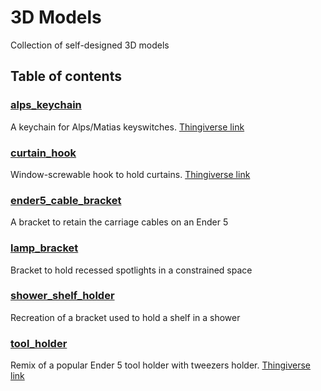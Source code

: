 # 3D Models
Collection of self-designed 3D models

## Table of contents
### [alps_keychain](/alps_keychain)
A keychain for Alps/Matias keyswitches. [Thingiverse link](https://www.thingiverse.com/thing:4214306)
### [curtain_hook](/curtain_hook)
Window-screwable hook to hold curtains. [Thingiverse link](https://www.thingiverse.com/thing:4222626)
### [ender5_cable_bracket](/ender5_cable_bracket)
A bracket to retain the carriage cables on an Ender 5
### [lamp_bracket](/lamp_bracket)
Bracket to hold recessed spotlights in a constrained space
### [shower_shelf_holder](/shower_shelf_holder)
Recreation of a bracket used to hold a shelf in a shower
### [tool_holder](/tool_holder)
Remix of a popular Ender 5 tool holder with tweezers holder. [Thingiverse link](https://www.thingiverse.com/thing:4222592)